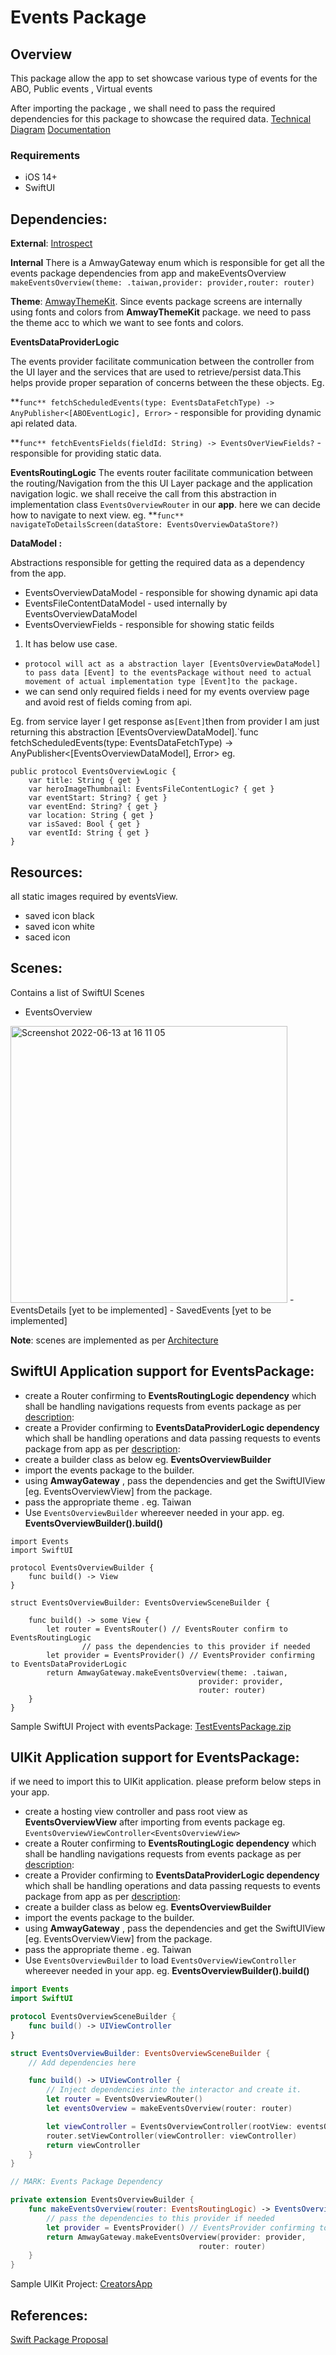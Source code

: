 # Events Package

## Overview

This package allow the app to set showcase various type of events for the ABO, Public events , Virtual events

After importing the package , we shall need to pass the required dependencies for this package to showcase the required data.
[Technical Diagram](https://www.figma.com/file/wmg5BjgD4sQzO7VuKtwMVp/Events-Package?node-id=0%3A1)
[Documentation](https://www.notion.so/ymedialabs/Events-Package-SwiftUI-4c95610e3aec440ea18c6d7fdfbfa513)

### Requirements

- iOS 14+
- SwiftUI

## Dependencies:
**External**: [Introspect](https://github.com/siteline/SwiftUI-Introspect.git)

**Internal**
There is a  AmwayGateway enum which is responsible for get all the events package dependencies from app and makeEventsOverview 
`makeEventsOverview(theme: .taiwan,provider: provider,router: router)` 

**Theme**: [AmwayThemeKit](https://www.notion.so/AmwayThemeKit-72fa1419e421481c99527db59f043a61).
Since events package screens are internally using fonts and colors from **AmwayThemeKit** package. we need to pass the theme acc to which we want to see fonts and colors.

**EventsDataProviderLogic**

The events provider facilitate communication between the controller from the UI layer and the services that are used to retrieve/persist data.This helps provide proper separation of concerns between the these objects.
Eg. 

**`func** fetchScheduledEvents(type: EventsDataFetchType) -> AnyPublisher<[ABOEventLogic], Error>` - responsible for providing dynamic api related data.

**`func** fetchEventsFields(fieldId: String) -> EventsOverViewFields?` - responsible for providing static data.

**EventsRoutingLogic**
The events router facilitate communication between the routing/Navigation from the this UI Layer package and the application navigation logic.
we shall receive the call from this abstraction in implementation class `EventsOverviewRouter` in our **app**. here we can decide how to navigate to next view.
eg. **`func** navigateToDetailsScreen(dataStore: EventsOverviewDataStore?)`

**DataModel :**

Abstractions responsible for getting the  required data as a dependency from the app. 

- EventsOverviewDataModel - responsible for showing dynamic api data
- EventsFileContentDataModel - used internally by EventsOverviewDataModel
- EventsOverviewFields - responsible for showing static feilds

1. It has below use case.
- `protocol will act as a abstraction layer [EventsOverviewDataModel] to pass data [Event] to the eventsPackage without need to actual movement of actual implementation type [Event]to the package.`
- we can send only required fields i need for my events overview page and avoid rest of fields coming from api.

Eg. from service layer I get response as`[Event]`then from provider I am just returning this abstraction [EventsOverviewDataModel].`func fetchScheduledEvents(type: EventsDataFetchType) -> AnyPublisher<[EventsOverviewDataModel], Error>
eg. 
```
public protocol EventsOverviewLogic {
    var title: String { get }
    var heroImageThumbnail: EventsFileContentLogic? { get }
    var eventStart: String? { get }
    var eventEnd: String? { get }
    var location: String { get }
    var isSaved: Bool { get }
    var eventId: String { get }
}
```
## Resources:
all static images required by eventsView.
- saved icon black
- saved icon white
- saced icon

## Scenes:

Contains a list of SwiftUI Scenes

- EventsOverview
<img width="443" alt="Screenshot 2022-06-13 at 16 11 05" src="https://user-images.githubusercontent.com/90820325/173336752-0b407df1-9ff1-426b-bd13-6cdbe36555dc.png">
- EventsDetails [yet to be implemented]
- SavedEvents [yet to be implemented]

**Note**: scenes are implemented as per [Architecture](https://www.notion.so/Swift-UI-UILayer-Architecture-changes-5bcc11c074e0483e8ea5e0a088339002) 

## SwiftUI Application support for EventsPackage:

- create a Router confirming to **EventsRoutingLogic  dependency** which shall be handling navigations requests from events package as per [description](https://www.notion.so/Amway-Events-Package-4c95610e3aec440ea18c6d7fdfbfa513):
- create a Provider confirming to **EventsDataProviderLogic  dependency** which shall be handling operations and data passing requests to events package from app as per [description](https://www.notion.so/Amway-Events-Package-4c95610e3aec440ea18c6d7fdfbfa513):
- create a builder class as below eg. **EventsOverviewBuilder**
- import the events package to the builder.
- using **AmwayGateway** , pass the dependencies and  get the SwiftUIView [eg. EventsOverviewView] from the package.
- pass the appropriate theme . eg. Taiwan
- Use  `EventsOverviewBuilder`  whereever needed in your app. eg. 
**EventsOverviewBuilder().build()**
```
import Events
import SwiftUI

protocol EventsOverviewBuilder {
    func build() -> View
}

struct EventsOverviewBuilder: EventsOverviewSceneBuilder {

    func build() -> some View {
        let router = EventsRouter() // EventsRouter confirm to EventsRoutingLogic
                // pass the dependencies to this provider if needed
        let provider = EventsProvider() // EventsProvider confirming to EventsDataProviderLogic
        return AmwayGateway.makeEventsOverview(theme: .taiwan,
                                          provider: provider,
                                          router: router)
    }
}
```

Sample SwiftUI Project with eventsPackage:
[TestEventsPackage.zip](https://github.com/AmwayACS/creators-ios/files/8890389/TestEventsPackage.zip)




## UIKit Application support for EventsPackage:

if we need to import this to UIKit application. please preform below steps in your app.

- create a hosting view controller and pass root view as **EventsOverviewView**  after importing from events package eg. `EventsOverviewViewController<EventsOverviewView>`
- create a Router confirming to **EventsRoutingLogic  dependency** which shall be handling navigations requests from events package as per [description](https://www.notion.so/Events-Package-SwiftUI-4c95610e3aec440ea18c6d7fdfbfa513):
- create a Provider confirming to **EventsDataProviderLogic  dependency** which shall be handling operations and data passing requests to events package from app as per [description](https://www.notion.so/Events-Package-SwiftUI-4c95610e3aec440ea18c6d7fdfbfa513):
- create a builder class as below eg. **EventsOverviewBuilder**
- import the events package to the builder.
- using **AmwayGateway** , pass the dependencies and  get the SwiftUIView [eg. EventsOverviewView] from the package. 
- pass the appropriate theme . eg. Taiwan
- Use  `EventsOverviewBuilder` to load `EventsOverviewViewController`  whereever needed in your app. eg. 
**EventsOverviewBuilder().build()**

```swift
import Events
import SwiftUI

protocol EventsOverviewSceneBuilder {
    func build() -> UIViewController
}

struct EventsOverviewBuilder: EventsOverviewSceneBuilder {
    // Add dependencies here

    func build() -> UIViewController {
        // Inject dependencies into the interactor and create it.
        let router = EventsOverviewRouter()
        let eventsOverview = makeEventsOverview(router: router)

        let viewController = EventsOverviewController(rootView: eventsOverview)
        router.setViewController(viewController: viewController)
        return viewController
    }
}

// MARK: Events Package Dependency

private extension EventsOverviewBuilder {
    func makeEventsOverview(router: EventsRoutingLogic) -> EventsOverviewView {
        // pass the dependencies to this provider if needed
        let provider = EventsProvider() // EventsProvider confirming to **EventsDataProviderLogic**
        return AmwayGateway.makeEventsOverview(provider: provider,
                                          router: router)
    }
}
```

Sample UIKit Project:
[CreatorsApp](https://github.com/AmwayACS/creators-ios)

## References:

[Swift Package Proposal](https://www.notion.so/Swift-Package-Proposal-2c98c84b75d1443bb5a19c5b3941fc31)
